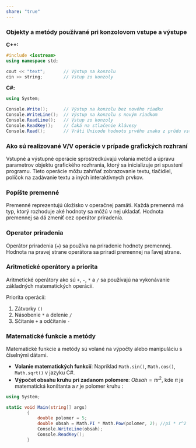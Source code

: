 ```yaml
---
share: "true"
---
```


### Objekty a metódy používané pri konzolovom vstupe a výstupe

**C++:**
```cpp
#include <iostream>
using namespace std;

cout << "text";       // Výstup na konzolu
cin >> string;        // Vstup zo konzoly
```

**C#:**
```csharp
using System;

Console.Write();      // Výstup na konzolu bez nového riadku
Console.WriteLine();  // Výstup na konzolu s novým riadkom
Console.ReadLine();   // Vstup zo konzoly
Console.ReadKey();    // Čaká na stlačenie klávesy
Console.Read();       // Vráti Unicode hodnotu prvého znaku z prúdu vstupu
```

### Ako sú realizované V/V operácie v prípade grafických rozhraní

Vstupné a výstupné operácie sprostredkúvajú volania metód a úpravu parametrov objektu grafického rozhrania, ktorý sa inicializuje pri spustení programu. Tieto operácie môžu zahŕňať zobrazovanie textu, tlačidiel, políčok na zadávanie textu a iných interaktívnych prvkov.

### Popíšte premenné

Premenné reprezentujú úložisko v operačnej pamäti. Každá premenná má typ, ktorý rozhoduje aké hodnoty sa môžú v nej ukladať. Hodnota premennej sa dá zmeniť cez operátor priradenia.
### Operator priradenia

Operátor priradenia (`=`) sa používa na priradenie hodnoty premennej. Hodnota na pravej strane operátora sa priradí premennej na ľavej strane.

### Aritmetické operátory a priorita

Aritmetické operátory ako sú `+`, `-`, `*` a `/` sa používajú na vykonávanie základných matematických operácií.

Priorita operácií:
1. Zátvorky `()`
2. Násobenie `*` a delenie `/`
3. Sčítanie `+` a odčítanie `-`

### Matematické funkcie a metódy

Matematické funkcie a metódy sú volané na výpočty alebo manipuláciu s číselnými dátami.

- **Volanie matematických funkcií**: Napríklad `Math.sin()`, `Math.cos()`, `Math.sqrt()` v jazyku C#.
- **Výpočet obsahu kruhu pri zadanom polomere**: $Obsah = \pi r^2$, kde $\pi$ je matematická konštanta a $r$ je polomer kruhu :
```c#
using System;

static void Main(string[] args)
        {
            double polomer = 5;
            double obsah = Math.PI * Math.Pow(polomer, 2); //pi * r^2
            Console.WriteLine(obsah);
            Console.ReadKey();
        }
```